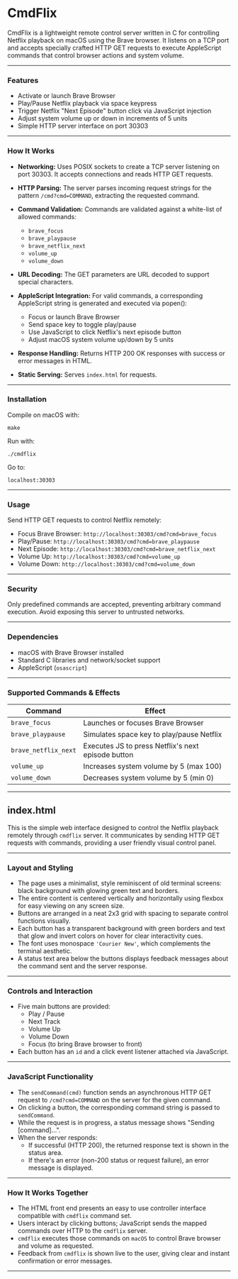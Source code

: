 # CmdFlix

CmdFlix is a lightweight remote control server written in C for controlling Netflix playback on macOS using the Brave browser. It listens on a TCP port and accepts specially crafted HTTP GET requests to execute AppleScript commands that control browser actions and system volume.

---

### Features

- Activate or launch Brave Browser
- Play/Pause Netflix playback via space keypress
- Trigger Netflix "Next Episode" button click via JavaScript injection
- Adjust system volume up or down in increments of 5 units
- Simple HTTP server interface on port 30303

---

### How It Works

- **Networking:** Uses POSIX sockets to create a TCP server listening on port 30303. It accepts connections and reads HTTP GET requests.
- **HTTP Parsing:** The server parses incoming request strings for the pattern `/cmd?cmd=COMMAND`, extracting the requested command.
- **Command Validation:** Commands are validated against a white-list of allowed commands:
  - `brave_focus`
  - `brave_playpause`
  - `brave_netflix_next`
  - `volume_up`
  - `volume_down`
- **URL Decoding:** The GET parameters are URL decoded to support special characters.
- **AppleScript Integration:** For valid commands, a corresponding AppleScript string is generated and executed via popen():
  - Focus or launch Brave Browser
  - Send space key to toggle play/pause
  - Use JavaScript to click Netflix's next episode button
  - Adjust macOS system volume up/down by 5 units

- **Response Handling:** Returns HTTP 200 OK responses with success or error messages in HTML.
- **Static Serving:** Serves `index.html` for requests.

---

### Installation

Compile on macOS with:

`make`

Run with:

`./cmdflix`

Go to:

`localhost:30303`

---

### Usage

Send HTTP GET requests to control Netflix remotely:

- Focus Brave Browser: `http://localhost:30303/cmd?cmd=brave_focus`
- Play/Pause: `http://localhost:30303/cmd?cmd=brave_playpause`
- Next Episode: `http://localhost:30303/cmd?cmd=brave_netflix_next`
- Volume Up: `http://localhost:30303/cmd?cmd=volume_up`
- Volume Down: `http://localhost:30303/cmd?cmd=volume_down`

---

### Security

Only predefined commands are accepted, preventing arbitrary command execution. Avoid exposing this server to untrusted networks.

---

### Dependencies

- macOS with Brave Browser installed
- Standard C libraries and network/socket support
- AppleScript (`osascript`)

---

### Supported Commands & Effects

| Command             | Effect                                              |
|---------------------|-----------------------------------------------------|
| `brave_focus`       | Launches or focuses Brave Browser                   |
| `brave_playpause`   | Simulates space key to play/pause Netflix           |
| `brave_netflix_next`| Executes JS to press Netflix's next episode button  |
| `volume_up`         | Increases system volume by 5 (max 100)              |
| `volume_down`       | Decreases system volume by 5 (min 0)                |

---

##  index.html

This is the simple web interface designed to control the Netflix playback remotely through `cmdflix` server. It communicates by sending HTTP GET requests with commands, providing a user friendly visual control panel.

---

### Layout and Styling

- The page uses a minimalist, style reminiscent of old terminal screens: black background with glowing green text and borders.
- The entire content is centered vertically and horizontally using flexbox for easy viewing on any screen size.
- Buttons are arranged in a neat 2x3 grid with spacing to separate control functions visually.
- Each button has a transparent background with green borders and text that glow and invert colors on hover for clear interactivity cues.
- The font uses monospace `'Courier New'`, which complements the terminal aesthetic.
- A status text area below the buttons displays feedback messages about the command sent and the server response.

---

### Controls and Interaction

- Five main buttons are provided:
  - Play / Pause
  - Next Track
  - Volume Up
  - Volume Down
  - Focus (to bring Brave browser to front)
- Each button has an `id` and a click event listener attached via JavaScript.

---

### JavaScript Functionality

- The `sendCommand(cmd)` function sends an asynchronous HTTP GET request to `/cmd?cmd=COMMAND` on the server for the given command.
- On clicking a button, the corresponding command string is passed to `sendCommand`.
- While the request is in progress, a status message shows "Sending [command]...".
- When the server responds:
  - If successful (HTTP 200), the returned response text is shown in the status area. 
  - If there's an error (non-200 status or request failure), an error message is displayed.

---

### How It Works Together

- The HTML front end presents an easy to use controller interface compatible with `cmdflix` command set.
- Users interact by clicking buttons; JavaScript sends the mapped commands over HTTP to the `cmdflix` server.
- `cmdflix` executes those commands on `macOS` to control Brave browser and volume as requested.
- Feedback from `cmdflix` is shown live to the user, giving clear and instant confirmation or error messages.

---

